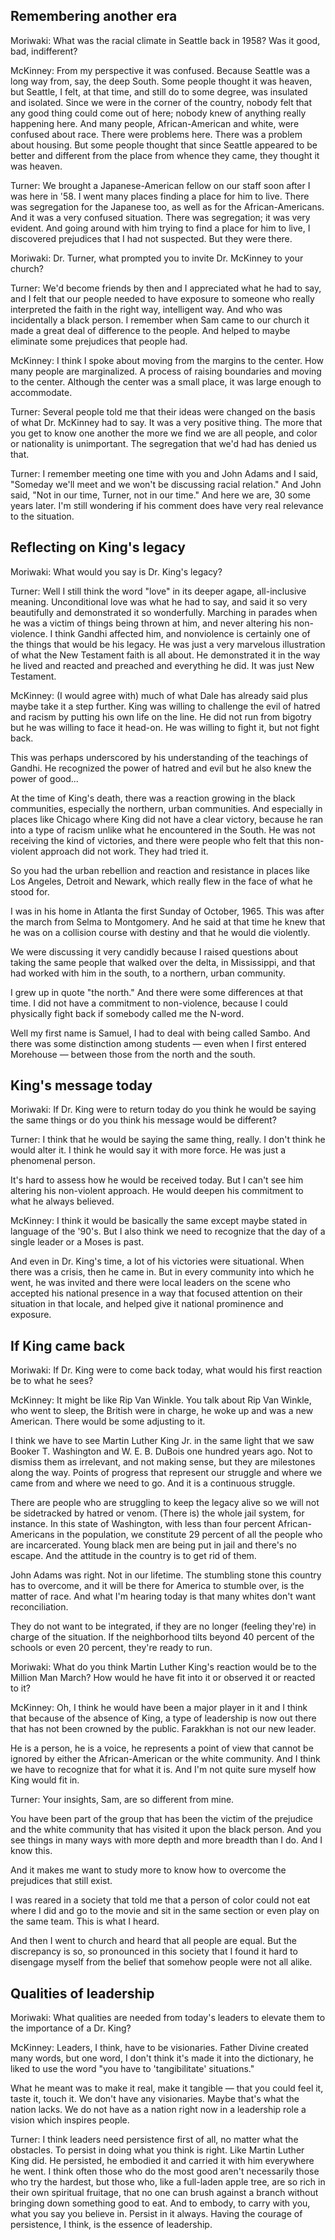 ## Remembering another era

Moriwaki: What was the racial climate in Seattle back in 1958? Was it good, bad, indifferent?

McKinney: From my perspective it was confused. Because Seattle was a long way from, say, the deep South. Some people thought it was heaven, but Seattle, I felt, at that time, and still do to some degree, was insulated and isolated. Since we were in the corner of the country, nobody felt that any good thing could come out of here; nobody knew of anything really happening here. And many people, African-American and white, were confused about race. There were problems here. There was a problem about housing. But some people thought that since Seattle appeared to be better and different from the place from whence they came, they thought it was heaven.

Turner: We brought a Japanese-American fellow on our staff soon after I was here in '58. I went many places finding a place for him to live. There was segregation for the Japanese too, as well as for the African-Americans. And it was a very confused situation. There was segregation; it was very evident. And going around with him trying to find a place for him to live, I discovered prejudices that I had not suspected. But they were there.

Moriwaki: Dr. Turner, what prompted you to invite Dr. McKinney to your church?

Turner: We'd become friends by then and I appreciated what he had to say, and I felt that our people needed to have exposure to someone who really interpreted the faith in the right way, intelligent way. And who was incidentally a black person. I remember when Sam came to our church it made a great deal of difference to the people. And helped to maybe eliminate some prejudices that people had.

McKinney: I think I spoke about moving from the margins to the center. How many people are marginalized. A process of raising boundaries and moving to the center. Although the center was a small place, it was large enough to accommodate.

Turner: Several people told me that their ideas were changed on the basis of what Dr. McKinney had to say. It was a very positive thing. The more that you get to know one another the more we find we are all people, and color or nationality is unimportant. The segregation that we'd had has denied us that.

Turner: I remember meeting one time with you and John Adams and I said, "Someday we'll meet and we won't be discussing racial relation." And John said, "Not in our time, Turner, not in our time." And here we are, 30 some years later. I'm still wondering if his comment does have very real relevance to the situation.

## Reflecting on King's legacy

Moriwaki: What would you say is Dr. King's legacy?

Turner: Well I still think the word "love" in its deeper agape, all-inclusive meaning. Unconditional love was what he had to say, and said it so very beautifully and demonstrated it so wonderfully. Marching in parades when he was a victim of things being thrown at him, and never altering his non-violence. I think Gandhi affected him, and nonviolence is certainly one of the things that would be his legacy. He was just a very marvelous illustration of what the New Testament faith is all about. He demonstrated it in the way he lived and reacted and preached and everything he did. It was just New Testament.

McKinney: (I would agree with) much of what Dale has already said plus maybe take it a step further. King was willing to challenge the evil of hatred and racism by putting his own life on the line. He did not run from bigotry but he was willing to face it head-on. He was willing to fight it, but not fight back.

This was perhaps underscored by his understanding of the teachings of Gandhi. He recognized the power of hatred and evil but he also knew the power of good...

At the time of King's death, there was a reaction growing in the black communities, especially the northern, urban communities. And especially in places like Chicago where King did not have a clear victory, because he ran into a type of racism unlike what he encountered in the South. He was not receiving the kind of victories, and there were people who felt that this non-violent approach did not work. They had tried it.

So you had the urban rebellion and reaction and resistance in places like Los Angeles, Detroit and Newark, which really flew in the face of what he stood for.

I was in his home in Atlanta the first Sunday of October, 1965. This was after the march from Selma to Montgomery. And he said at that time he knew that he was on a collision course with destiny and that he would die violently.

We were discussing it very candidly because I raised questions about taking the same people that walked over the delta, in Mississippi, and that had worked with him in the south, to a northern, urban community.

I grew up in quote "the north." And there were some differences at that time. I did not have a commitment to non-violence, because I could physically fight back if somebody called me the N-word.

Well my first name is Samuel, I had to deal with being called Sambo. And there was some distinction among students — even when I first entered Morehouse — between those from the north and the south.

## King's message today

Moriwaki: If Dr. King were to return today do you think he would be saying the same things or do you think his message would be different?

Turner: I think that he would be saying the same thing, really. I don't think he would alter it. I think he would say it with more force. He was just a phenomenal person.

It's hard to assess how he would be received today. But I can't see him altering his non-violent approach. He would deepen his commitment to what he always believed.

McKinney: I think it would be basically the same except maybe stated in language of the '90's. But I also think we need to recognize that the day of a single leader or a Moses is past.

And even in Dr. King's time, a lot of his victories were situational. When there was a crisis, then he came in. But in every community into which he went, he was invited and there were local leaders on the scene who accepted his national presence in a way that focused attention on their situation in that locale, and helped give it national prominence and exposure.

## If King came back

Moriwaki: If Dr. King were to come back today, what would his first reaction be to what he sees?

McKinney: It might be like Rip Van Winkle. You talk about Rip Van Winkle, who went to sleep, the British were in charge, he woke up and was a new American. There would be some adjusting to it.

I think we have to see Martin Luther King Jr. in the same light that we saw Booker T. Washington and W. E. B. DuBois one hundred years ago. Not to dismiss them as irrelevant, and not making sense, but they are milestones along the way. Points of progress that represent our struggle and where we came from and where we need to go. And it is a continuous struggle.

There are people who are struggling to keep the legacy alive so we will not be sidetracked by hatred or venom. (There is) the whole jail system, for instance. In this state of Washington, with less than four percent African-Americans in the population, we constitute 29 percent of all the people who are incarcerated. Young black men are being put in jail and there's no escape. And the attitude in the country is to get rid of them.

John Adams was right. Not in our lifetime. The stumbling stone this country has to overcome, and it will be there for America to stumble over, is the matter of race. And what I'm hearing today is that many whites don't want reconciliation.

They do not want to be integrated, if they are no longer (feeling they're) in charge of the situation. If the neighborhood tilts beyond 40 percent of the schools or even 20 percent, they're ready to run.

Moriwaki: What do you think Martin Luther King's reaction would be to the Million Man March? How would he have fit into it or observed it or reacted to it?

McKinney: Oh, I think he would have been a major player in it and I think that because of the absence of King, a type of leadership is now out there that has not been crowned by the public. Farakkhan is not our new leader.

He is a person, he is a voice, he represents a point of view that cannot be ignored by either the African-American or the white community. And I think we have to recognize that for what it is. And I'm not quite sure myself how King would fit in.

Turner: Your insights, Sam, are so different from mine.

You have been part of the group that has been the victim of the prejudice and the white community that has visited it upon the black person. And you see things in many ways with more depth and more breadth than I do. And I know this.

And it makes me want to study more to know how to overcome the prejudices that still exist.

I was reared in a society that told me that a person of color could not eat where I did and go to the movie and sit in the same section or even play on the same team. This is what I heard.

And then I went to church and heard that all people are equal. But the discrepancy is so, so pronounced in this society that I found it hard to disengage myself from the belief that somehow people were not all alike.

## Qualities of leadership

Moriwaki: What qualities are needed from today's leaders to elevate them to the importance of a Dr. King?

McKinney: Leaders, I think, have to be visionaries. Father Divine created many words, but one word, I don't think it's made it into the dictionary, he liked to use the word "you have to 'tangibilitate' situations."

What he meant was to make it real, make it tangible — that you could feel it, taste it, touch it. We don't have any visionaries. Maybe that's what the nation lacks. We do not have as a nation right now in a leadership role a vision which inspires people.

Turner: I think leaders need persistence first of all, no matter what the obstacles. To persist in doing what you think is right. Like Martin Luther King did. He persisted, he embodied it and carried it with him everywhere he went. I think often those who do the most good aren't necessarily those who try the hardest, but those who, like a full-laden apple tree, are so rich in their own spiritual fruitage, that no one can brush against a branch without bringing down something good to eat. And to embody, to carry with you, what you say you believe in. Persist in it always. Having the courage of persistence, I think, is the essence of leadership.
